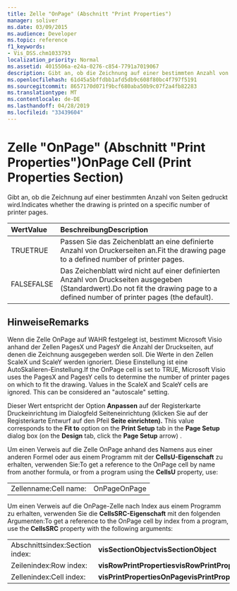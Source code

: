```yaml
---
title: Zelle "OnPage" (Abschnitt "Print Properties")
manager: soliver
ms.date: 03/09/2015
ms.audience: Developer
ms.topic: reference
f1_keywords:
- Vis_DSS.chm1033793
localization_priority: Normal
ms.assetid: 4015506a-e24a-0276-c854-7791a7019067
description: Gibt an, ob die Zeichnung auf einer bestimmten Anzahl von Seiten gedruckt wird.
ms.openlocfilehash: 61d45a5bffdbb1afd5db9c608f80bc4f797f5191
ms.sourcegitcommit: 8657170d071f9bcf680aba50b9c07f2a4fb82283
ms.translationtype: MT
ms.contentlocale: de-DE
ms.lasthandoff: 04/28/2019
ms.locfileid: "33439604"
---
```

# <a name="onpage-cell-print-properties-section"></a><span data-ttu-id="12f3f-103">Zelle "OnPage" (Abschnitt "Print Properties")</span><span class="sxs-lookup"><span data-stu-id="12f3f-103">OnPage Cell (Print Properties Section)</span></span>

<span data-ttu-id="12f3f-104">Gibt an, ob die Zeichnung auf einer bestimmten Anzahl von Seiten gedruckt wird.</span><span class="sxs-lookup"><span data-stu-id="12f3f-104">Indicates whether the drawing is printed on a specific number of printer pages.</span></span> 
  
|<span data-ttu-id="12f3f-105">**Wert**</span><span class="sxs-lookup"><span data-stu-id="12f3f-105">**Value**</span></span>|<span data-ttu-id="12f3f-106">**Beschreibung**</span><span class="sxs-lookup"><span data-stu-id="12f3f-106">**Description**</span></span>|
|:-----|:-----|
|<span data-ttu-id="12f3f-107">TRUE</span><span class="sxs-lookup"><span data-stu-id="12f3f-107">TRUE</span></span>  <br/> |<span data-ttu-id="12f3f-108">Passen Sie das Zeichenblatt an eine definierte Anzahl von Druckerseiten an.</span><span class="sxs-lookup"><span data-stu-id="12f3f-108">Fit the drawing page to a defined number of printer pages.</span></span>  <br/> |
|<span data-ttu-id="12f3f-109">FALSE</span><span class="sxs-lookup"><span data-stu-id="12f3f-109">FALSE</span></span>  <br/> |<span data-ttu-id="12f3f-110">Das Zeichenblatt wird nicht auf einer definierten Anzahl von Druckseiten ausgegeben (Standardwert).</span><span class="sxs-lookup"><span data-stu-id="12f3f-110">Do not fit the drawing page to a defined number of printer pages (the default).</span></span>  <br/> |
   
## <a name="remarks"></a><span data-ttu-id="12f3f-111">Hinweise</span><span class="sxs-lookup"><span data-stu-id="12f3f-111">Remarks</span></span>

<span data-ttu-id="12f3f-p101">Wenn die Zelle OnPage auf WAHR festgelegt ist, bestimmt Microsoft Visio anhand der Zellen PagesX und PagesY die Anzahl der Druckseiten, auf denen die Zeichnung ausgegeben werden soll. Die Werte in den Zellen ScaleX und ScaleY werden ignoriert. Diese Einstellung ist eine AutoSkalieren-Einstellung.</span><span class="sxs-lookup"><span data-stu-id="12f3f-p101">If the OnPage cell is set to TRUE, Microsoft Visio uses the PagesX and PagesY cells to determine the number of printer pages on which to fit the drawing. Values in the ScaleX and ScaleY cells are ignored. This can be considered an "autoscale" setting.</span></span>
  
<span data-ttu-id="12f3f-115">Dieser Wert entspricht der Option **Anpassen** auf der  Registerkarte Druckeinrichtung im  Dialogfeld Seiteneinrichtung (klicken Sie auf der Registerkarte Entwurf auf den Pfeil **Seite einrichten).** </span><span class="sxs-lookup"><span data-stu-id="12f3f-115">This value corresponds to the **Fit to** option on the **Print Setup** tab in the **Page Setup** dialog box (on the **Design** tab, click the **Page Setup** arrow) .</span></span> 
  
<span data-ttu-id="12f3f-116">Um einen Verweis auf die Zelle OnPage anhand des Namens aus einer anderen Formel oder aus einem Programm mit der **CellsU-Eigenschaft** zu erhalten, verwenden Sie:</span><span class="sxs-lookup"><span data-stu-id="12f3f-116">To get a reference to the OnPage cell by name from another formula, or from a program using the **CellsU** property, use:</span></span> 
  
|||
|:-----|:-----|
|<span data-ttu-id="12f3f-117">Zellenname:</span><span class="sxs-lookup"><span data-stu-id="12f3f-117">Cell name:</span></span>  <br/> |<span data-ttu-id="12f3f-118">OnPage</span><span class="sxs-lookup"><span data-stu-id="12f3f-118">OnPage</span></span>  <br/> |
   
<span data-ttu-id="12f3f-119">Um einen Verweis auf die OnPage-Zelle nach Index aus einem Programm zu erhalten, verwenden Sie die **CellsSRC-Eigenschaft** mit den folgenden Argumenten:</span><span class="sxs-lookup"><span data-stu-id="12f3f-119">To get a reference to the OnPage cell by index from a program, use the **CellsSRC** property with the following arguments:</span></span> 
  
|||
|:-----|:-----|
|<span data-ttu-id="12f3f-120">Abschnittsindex:</span><span class="sxs-lookup"><span data-stu-id="12f3f-120">Section index:</span></span>  <br/> |<span data-ttu-id="12f3f-121">**visSectionObject**</span><span class="sxs-lookup"><span data-stu-id="12f3f-121">**visSectionObject**</span></span> <br/> |
|<span data-ttu-id="12f3f-122">Zeilenindex:</span><span class="sxs-lookup"><span data-stu-id="12f3f-122">Row index:</span></span>  <br/> |<span data-ttu-id="12f3f-123">**visRowPrintProperties**</span><span class="sxs-lookup"><span data-stu-id="12f3f-123">**visRowPrintProperties**</span></span> <br/> |
|<span data-ttu-id="12f3f-124">Zellenindex:</span><span class="sxs-lookup"><span data-stu-id="12f3f-124">Cell index:</span></span>  <br/> |<span data-ttu-id="12f3f-125">**visPrintPropertiesOnPage**</span><span class="sxs-lookup"><span data-stu-id="12f3f-125">**visPrintPropertiesOnPage**</span></span> <br/> |
   

